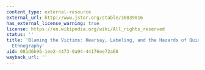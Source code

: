 ```yaml
---
content_type: external-resource
external_url: http://www.jstor.org/stable/30039016
has_external_license_warning: true
license: https://en.wikipedia.org/wiki/All_rights_reserved
status: ''
title: 'Blaming the Victims: Hearsay, Labeling, and the Hazards of Quick-Hit Disaster
  Ethnography'
uid: 081d6b96-1ee2-4473-9a94-44176ee72a60
wayback_url: ''
---
```

